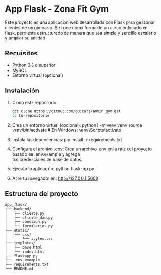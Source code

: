 # App Flask - Zona Fit Gym

Este proyecto es una aplicación web desarrollada con Flask para gestionar clientes de un gimnasio.
Se hace como forma de un curso enfocado en flask, pero esta estructurado de manera que sea simple 
y sencillo escalarlo y ampliar su utilidad

## Requisitos

- Python 3.8 o superior
- MySQL
- Entorno virtual (opcional)

## Instalación

1. Clona este repositorio:
   ```bash
   git clone https://github.com/guizafj/admin_gym.git
   cd tu-repositorio

2. Crea un entorno virtual (opcional):
    python3 -m venv venv
    source venv/bin/activate  # En Windows: venv\Scripts\activate

3. Instala las dependencias:
    pip install -r requirements.txt

4. Configura el archivo .env: 
    Crea un archivo .env en la raíz del proyecto basado en .env.example y agrega  
    tus credenciales de base de datos.

5. Ejecuta la aplicación:
    python flaskapp.py

6. Abre tu navegador en:
     http://127.0.0.1:5000

## Estructura del proyecto

    app_flask/
    ├── backend/
    │   ├── cliente.py
    │   ├── cliente_dao.py
    │   ├── conexion.py
    │   └── formularios.py
    ├── static/
    │   └── css/
    │       └── styles.css
    ├── templates/
    │   ├── base.html
    │   └── index.html
    ├── flaskapp.py
    ├── .env.example
    ├── requirements.txt
    └── README.md

